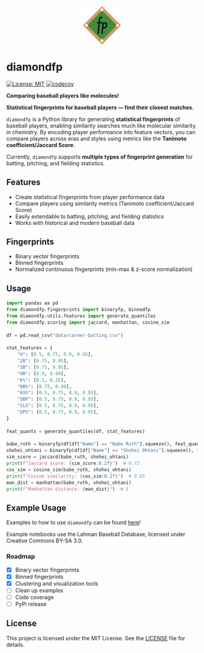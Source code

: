 <center><img src='diamondfp.png' width='20%'></center>

# diamondfp
[![License: MIT](https://img.shields.io/badge/License-MIT-yellow.svg)](https://opensource.org/licenses/MIT)
[![codecov](https://codecov.io/github/dlf57/diamondfp/graph/badge.svg?token=PMP8Y7FK08)](https://codecov.io/github/dlf57/diamondfp)

**Comparing baseball players like molecules!** 

**Statistical fingerprints for baseball players — find their closest matches.**  

`diamondfp` is a Python library for generating **statistical fingerprints** of baseball players, enabling similarity searches much like molecular similarity in chemistry. By encoding player performance into feature vectors, you can compare players across eras and styles using metrics like the **Tanimoto coefficient/Jaccard Score**.  

Currently, `diamondfp` supports **multiple types of fingerprint generation** for batting, pitching, and fielding statistics.  

## Features  
- Create statistical fingerprints from player performance data  
- Compare players using similarity metrics (Tanimoto coefficient/Jaccard Score)  
- Easily extendable to batting, pitching, and fielding statistics  
- Works with historical and modern baseball data 

## Fingerprints
- Binary vector fingerprints
- Binned fingerprints
- Normalized continuous fingerprints (min-max & z-score normalization)

## Usage

```python
import pandas as pd
from diamondfp.fingerprints import binaryfp, binnedfp
from diamondfp.utils.features import generate_quantiles
from diamondfp.scoring import jaccard, manhattan, cosine_sim

df = pd.read_csv("data/career-batting.csv")

stat_features = {
    "H": [0.5, 0.75, 0.9, 0.95],
    "2B": [0.75, 0.95],
    "3B": [0.75, 0.95],
    "HR": [0.9, 0.99],
    "K%": [0.1, 0.25],
    "BB%": [0.75, 0.99],
    "AVG": [0.5, 0.75, 0.9, 0.95],
    "OBP": [0.5, 0.75, 0.9, 0.95],
    "SLG": [0.5, 0.75, 0.9, 0.95],
    "OPS": [0.5, 0.75, 0.9, 0.95],
}

feat_quants = generate_quantiles(df, stat_features)

babe_ruth = binaryfp(df[df["Name"] == "Babe Ruth"].squeeze(), feat_quants)
shohei_ohtani = binaryfp(df[df["Name"] == "Shohei Ohtani"].squeeze(), feat_quants)
sim_score = jaccard(babe_ruth, shohei_ohtani)
print(f"Jaccard score: {sim_score:0.2f}")  # 0.72
cos_sim = cosine_sim(babe_ruth, shohei_ohtani)
print(f"Cosine similarity: {cos_sim:0.2f}")  # 0.85
man_dist = manhattan(babe_ruth, shohei_ohtani)
print(f"Manhattan distance: {man_dist}")  # 5
```

## Example Usage

Examples to how to use `diamondfp` can be found [here](https://github.com/dlf57/diamondfp/blob/main/examples/examples.md)!

Example notebooks use the Lahman Baseball Database,
licensed under Creative Commons BY-SA 3.0.

### Roadmap

- [X] Binary vector fingerprints
- [X] Binned fingerprints
- [X] Clustering and visualization tools
- [ ] Clean up examples
- [ ] Code coverage
- [ ] PyPI release

## License
This project is licensed under the MIT License. See the [LICENSE](https://github.com/dlf57/diamondfp/blob/main/LICENSE) file for details.